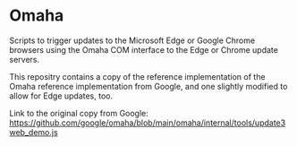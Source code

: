 # Omaha
Scripts to trigger updates to the Microsoft Edge or Google Chrome browsers using the Omaha COM interface to the Edge or Chrome update servers.

This repositry contains a copy of the reference implementation of the Omaha reference implementation from Google, and one slightly modified to allow for Edge updates, too. 

Link to the original copy from Google: https://github.com/google/omaha/blob/main/omaha/internal/tools/update3web_demo.js

